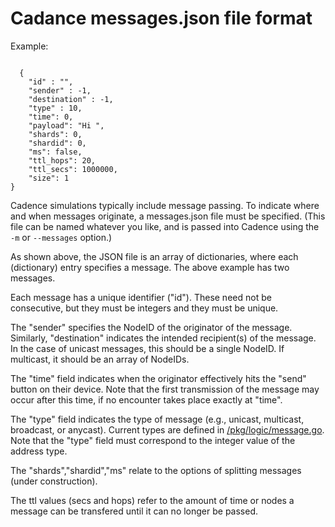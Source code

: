 # Cadance messages.json file format

Example:

```

  {
    "id" : "",
    "sender" : -1,
    "destination" : -1,
    "type" : 10,
    "time": 0,
    "payload": "Hi ",
    "shards": 0,
    "shardid": 0,
    "ms": false,
    "ttl_hops": 20,
    "ttl_secs": 1000000,
    "size": 1
}

```

Cadence simulations typically include message passing.  To indicate where and when messages originate, a messages.json file must be specified.  (This file can be named whatever you like, and is passed into Cadence using the `-m` or `--messages` option.)

As shown above, the JSON file is an array of dictionaries, where each (dictionary) entry specifies a message.  The above example has two messages.

Each message has a unique identifier ("id").  These need not be consecutive, but they must be integers and they must be unique.

The "sender" specifies the NodeID of the originator of the message.  Similarly, "destination" indicates the intended recipient(s) of the message.  In the case of unicast messages, this should be a single NodeID.  If multicast, it should be an array of NodeIDs.

The "time" field indicates when the originator effectively hits the "send" button on their device.  Note that the first transmission of the message may occur after this time, if no encounter takes place exactly at "time".

The "type" field indicates the type of message (e.g., unicast, multicast, broadcast, or anycast).  Current types are defined in [/pkg/logic/message.go](/pkg/logic/message.go).  Note that the "type" field must correspond to the integer value of the address type.

The "shards","shardid","ms" relate to the options of splitting messages (under construction).

The ttl values (secs and hops) refer to the amount of time or nodes a message can be transfered until it can no longer be passed.

